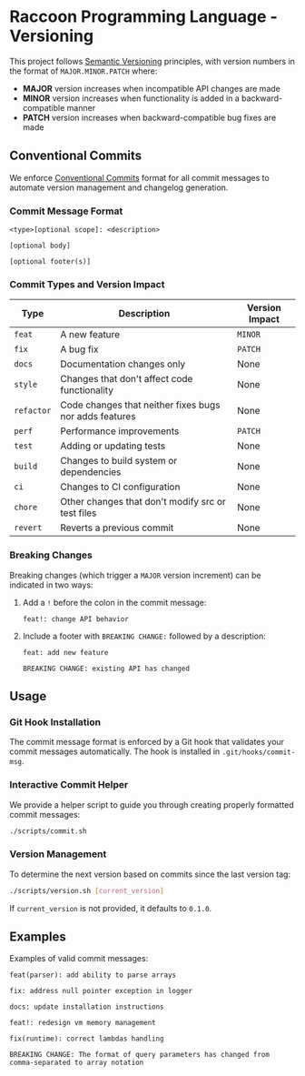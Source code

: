 # Raccoon Programming Language - Versioning

This project follows [Semantic Versioning](https://semver.org/) principles, with version numbers in the format of `MAJOR.MINOR.PATCH` where:

- **MAJOR** version increases when incompatible API changes are made
- **MINOR** version increases when functionality is added in a backward-compatible manner
- **PATCH** version increases when backward-compatible bug fixes are made

## Conventional Commits

We enforce [Conventional Commits](https://www.conventionalcommits.org/) format for all commit messages to automate version management and changelog generation.

### Commit Message Format

```
<type>[optional scope]: <description>

[optional body]

[optional footer(s)]
```

### Commit Types and Version Impact

| Type | Description | Version Impact |
|------|-------------|---------------|
| `feat` | A new feature | `MINOR` |
| `fix` | A bug fix | `PATCH` |
| `docs` | Documentation changes only | None |
| `style` | Changes that don't affect code functionality | None |
| `refactor` | Code changes that neither fixes bugs nor adds features | None |
| `perf` | Performance improvements | `PATCH` |
| `test` | Adding or updating tests | None |
| `build` | Changes to build system or dependencies | None |
| `ci` | Changes to CI configuration | None |
| `chore` | Other changes that don't modify src or test files | None |
| `revert` | Reverts a previous commit | None |

### Breaking Changes

Breaking changes (which trigger a `MAJOR` version increment) can be indicated in two ways:

1. Add a `!` before the colon in the commit message:
   ```
   feat!: change API behavior
   ```

2. Include a footer with `BREAKING CHANGE:` followed by a description:
   ```
   feat: add new feature

   BREAKING CHANGE: existing API has changed
   ```

## Usage

### Git Hook Installation

The commit message format is enforced by a Git hook that validates your commit messages automatically. The hook is installed in `.git/hooks/commit-msg`.

### Interactive Commit Helper

We provide a helper script to guide you through creating properly formatted commit messages:

```bash
./scripts/commit.sh
```

### Version Management

To determine the next version based on commits since the last version tag:

```bash
./scripts/version.sh [current_version]
```

If `current_version` is not provided, it defaults to `0.1.0`.

## Examples

Examples of valid commit messages:

```
feat(parser): add ability to parse arrays
```
```
fix: address null pointer exception in logger
```
```
docs: update installation instructions
```
```
feat!: redesign vm memory management
```
```
fix(runtime): correct lambdas handling

BREAKING CHANGE: The format of query parameters has changed from comma-separated to array notation
```